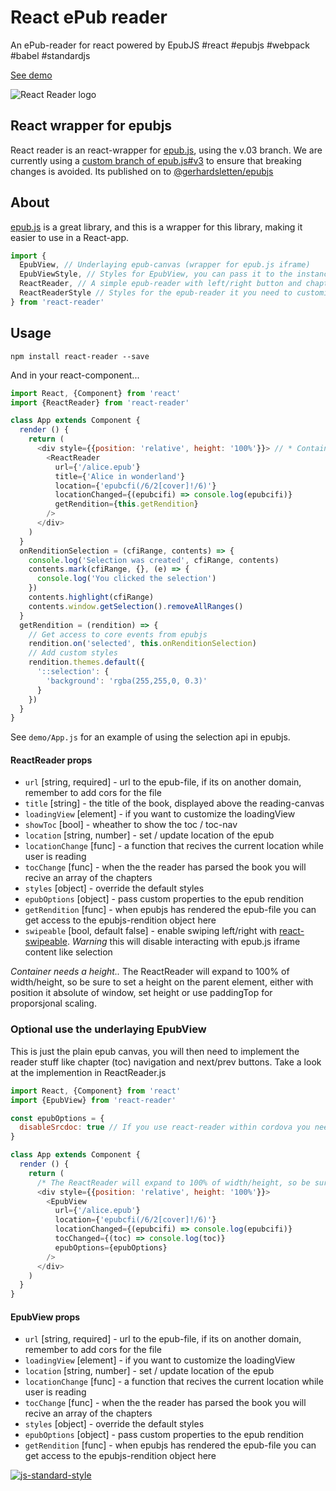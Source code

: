 # React ePub reader #

An ePub-reader for react powered by EpubJS #react #epubjs #webpack #babel #standardjs

[See demo](http://gerhardsletten.github.io/react-reader/)

![React Reader logo](https://s3-eu-west-1.amazonaws.com/react-reader/react-reader.svg)

## React wrapper for epubjs ##

React reader is an react-wrapper for [epub.js](https://github.com/futurepress/epub.js), using the v.03 branch. We are currently using a [custom branch of epub.js#v3](https://github.com/gerhardsletten/epub.js) to ensure that breaking changes is avoided. Its published on to [@gerhardsletten/epubjs](https://www.npmjs.com/package/@gerhardsletten/epubjs)

## About ##

[epub.js](https://github.com/futurepress/epub.js) is a great library, and this is a wrapper for this library, making it easier to use in a React-app.

```js
import {
  EpubView, // Underlaying epub-canvas (wrapper for epub.js iframe)
  EpubViewStyle, // Styles for EpubView, you can pass it to the instance as a style prop for customize it
  ReactReader, // A simple epub-reader with left/right button and chapter navigation
  ReactReaderStyle // Styles for the epub-reader it you need to customize it
} from 'react-reader'
```

## Usage ##

`npm install react-reader --save`

And in your react-component...

```js
import React, {Component} from 'react'
import {ReactReader} from 'react-reader'

class App extends Component {
  render () {
    return (
      <div style={{position: 'relative', height: '100%'}}> // * Container needs a height..
        <ReactReader 
          url={'/alice.epub'} 
          title={'Alice in wonderland'}
          location={'epubcfi(/6/2[cover]!/6)'}
          locationChanged={(epubcifi) => console.log(epubcifi)}
          getRendition={this.getRendition}
        />
      </div>
    )
  }
  onRenditionSelection = (cfiRange, contents) => {
    console.log('Selection was created', cfiRange, contents)
    contents.mark(cfiRange, {}, (e) => {
      console.log('You clicked the selection')
    })
    contents.highlight(cfiRange)
    contents.window.getSelection().removeAllRanges()
  }
  getRendition = (rendition) => {
    // Get access to core events from epubjs
    rendition.on('selected', this.onRenditionSelection)
    // Add custom styles
    rendition.themes.default({
      '::selection': {
        'background': 'rgba(255,255,0, 0.3)'
      }
    })
  }
}
```

See `demo/App.js` for an example of using the selection api in epubjs.

#### ReactReader props ####

* `url` [string, required] - url to the epub-file, if its on another domain, remember to add cors for the file
* `title` [string] - the title of the book, displayed above the reading-canvas
* `loadingView` [element] - if you want to customize the loadingView
* `showToc` [bool] - wheather to show the toc / toc-nav
* `location` [string, number] - set / update location of the epub
* `locationChange` [func] - a function that recives the current location while user is reading
* `tocChange` [func] - when the the reader has parsed the book you will recive an array of the chapters
* `styles` [object] - override the default styles
* `epubOptions` [object] - pass custom properties to the epub rendition
* `getRendition` [func] - when epubjs has rendered the epub-file you can get access to the epubjs-rendition object here
* `swipeable` [bool, default false] - enable swiping left/right with [react-swipeable](https://github.com/dogfessional/react-swipeable). *Warning* this will disable interacting with epub.js iframe content like selection


*Container needs a height..*
The ReactReader will expand to 100% of width/height, so be sure to set a height on the parent element, either with position it absolute of window, set height or use paddingTop for proporsjonal scaling.

### Optional use the underlaying EpubView ###

This is just the plain epub canvas, you will then need to implement the reader stuff like chapter (toc) navigation and next/prev buttons. Take a look at the implemention in ReactReader.js

```js
import React, {Component} from 'react'
import {EpubView} from 'react-reader'

const epubOptions = {
  disableSrcdoc: true // If you use react-reader within cordova you need to set this because cordova webview will silently disable srcdoc for iframes, see https://issues.apache.org/jira/browse/CB-7379
}

class App extends Component {
  render () {
    return (
      /* The ReactReader will expand to 100% of width/height, so be sure to set a height on the parent element, either with position it absolute of window, set height or use paddingTop for proporsjonal scaling */
      <div style={{position: 'relative', height: '100%'}}>
        <EpubView 
          url={'/alice.epub'} 
          location={'epubcfi(/6/2[cover]!/6)'}
          locationChanged={(epubcifi) => console.log(epubcifi)}
          tocChanged={(toc) => console.log(toc)}
          epubOptions={epubOptions}
        />
      </div>
    )
  }
}
```

#### EpubView props ####

* `url` [string, required] - url to the epub-file, if its on another domain, remember to add cors for the file
* `loadingView` [element] - if you want to customize the loadingView
* `location` [string, number] - set / update location of the epub
* `locationChange` [func] - a function that recives the current location while user is reading
* `tocChange` [func] - when the the reader has parsed the book you will recive an array of the chapters
* `styles` [object] - override the default styles
* `epubOptions` [object] - pass custom properties to the epub rendition
* `getRendition` [func] - when epubjs has rendered the epub-file you can get access to the epubjs-rendition object here

[![js-standard-style](https://img.shields.io/badge/code%20style-standard-brightgreen.svg?style=flat)](https://github.com/feross/standard)
